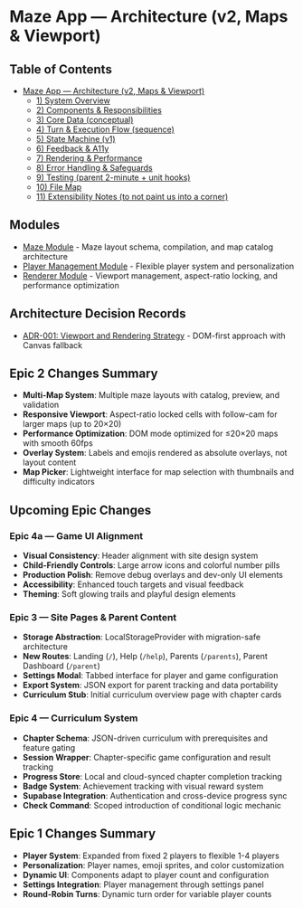 # Maze App — Architecture (v2, Maps & Viewport)

## Table of Contents

- [Maze App — Architecture (v2, Maps & Viewport)](#table-of-contents)
  - [1) System Overview](#1-system-overview)
  - [2) Components & Responsibilities](#2-components-responsibilities)
  - [3) Core Data (conceptual)](#3-core-data-conceptual)
  - [4) Turn & Execution Flow (sequence)](#4-turn-execution-flow-sequence)
  - [5) State Machine (v1)](#5-state-machine-v1)
  - [6) Feedback & A11y](#6-feedback-a11y)
  - [7) Rendering & Performance](#7-rendering-performance)
  - [8) Error Handling & Safeguards](#8-error-handling-safeguards)
  - [9) Testing (parent 2-minute + unit hooks)](#9-testing-parent-2-minute-unit-hooks)
  - [10) File Map](#10-file-map)
  - [11) Extensibility Notes (to not paint us into a corner)](#11-extensibility-notes-to-not-paint-us-into-a-corner)

## Modules

- [Maze Module](./modules/maze.md) - Maze layout schema, compilation, and map catalog architecture
- [Player Management Module](./modules/player-management.md) - Flexible player system and personalization
- [Renderer Module](./modules/renderer.md) - Viewport management, aspect-ratio locking, and performance optimization

## Architecture Decision Records

- [ADR-001: Viewport and Rendering Strategy](./ADRs/ADR-001-viewport-rendering-strategy.md) - DOM-first approach with Canvas fallback

## Epic 2 Changes Summary

- **Multi-Map System**: Multiple maze layouts with catalog, preview, and validation
- **Responsive Viewport**: Aspect-ratio locked cells with follow-cam for larger maps (up to 20×20)
- **Performance Optimization**: DOM mode optimized for ≤20×20 maps with smooth 60fps
- **Overlay System**: Labels and emojis rendered as absolute overlays, not layout content
- **Map Picker**: Lightweight interface for map selection with thumbnails and difficulty indicators

## Upcoming Epic Changes

### Epic 4a — Game UI Alignment
- **Visual Consistency**: Header alignment with site design system
- **Child-Friendly Controls**: Large arrow icons and colorful number pills
- **Production Polish**: Remove debug overlays and dev-only UI elements
- **Accessibility**: Enhanced touch targets and visual feedback
- **Theming**: Soft glowing trails and playful design elements

### Epic 3 — Site Pages & Parent Content  
- **Storage Abstraction**: LocalStorageProvider with migration-safe architecture
- **New Routes**: Landing (`/`), Help (`/help`), Parents (`/parents`), Parent Dashboard (`/parent`)
- **Settings Modal**: Tabbed interface for player and game configuration
- **Export System**: JSON export for parent tracking and data portability
- **Curriculum Stub**: Initial curriculum overview page with chapter cards

### Epic 4 — Curriculum System
- **Chapter Schema**: JSON-driven curriculum with prerequisites and feature gating
- **Session Wrapper**: Chapter-specific game configuration and result tracking
- **Progress Store**: Local and cloud-synced chapter completion tracking
- **Badge System**: Achievement tracking with visual reward system
- **Supabase Integration**: Authentication and cross-device progress sync
- **Check Command**: Scoped introduction of conditional logic mechanic

## Epic 1 Changes Summary

- **Player System**: Expanded from fixed 2 players to flexible 1-4 players
- **Personalization**: Player names, emoji sprites, and color customization
- **Dynamic UI**: Components adapt to player count and configuration
- **Settings Integration**: Player management through settings panel
- **Round-Robin Turns**: Dynamic turn order for variable player counts
